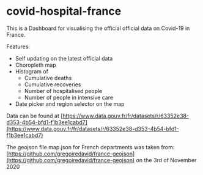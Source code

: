 # covid-hospital-france

This is a Dashboard for visualising the official official data on Covid-19 in France.

Features:
* Self updating on the latest official data
* Choropleth map
* Histogram of
    * Cumulative deaths
    * Cumulative recoveries
    * Number of hospitalised people
    * Number of people in intensive care
* Date picker and region selector on the map

Data can be found at [https://www.data.gouv.fr/fr/datasets/r/63352e38-d353-4b54-bfd1-f1b3ee1cabd7](https://www.data.gouv.fr/fr/datasets/r/63352e38-d353-4b54-bfd1-f1b3ee1cabd7)

The geojson file map.json for French departments was taken from:
[https://github.com/gregoiredavid/france-geojson](https://github.com/gregoiredavid/france-geojson) on the 3rd of November 2020
